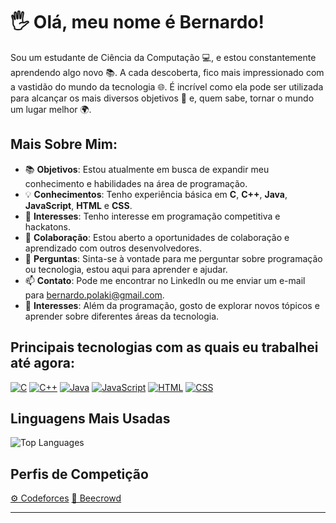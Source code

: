 <!--role a tela até o final para pegar algumas anotações que eu guardei nos últimos commits nessa pag:-->

<!--

# bernardocodes
<h1 align="center">Hi 👋, I'm Bernardo!</h1>
<h3 align="center">A passionate computer science student from Brazil!</h3>

I’m currently learning **C language and web development.**

<h3 align="left">Connect with me:</h3>
<p align="left">
<a href="https://www.codechef.com/users/bernardocodes" target="blank"><img align="center" src="https://cdn.jsdelivr.net/npm/simple-icons@3.1.0/icons/codechef.svg" alt="bernardocodes" height="30" width="40" /></a>
</p>

<h3 align="left">Languages and Tools:</h3>
<p align="left"> <a href="https://www.cprogramming.com/" target="_blank" rel="noreferrer"> <img src="https://raw.githubusercontent.com/devicons/devicon/master/icons/c/c-original.svg" alt="c" width="40" height="40"/> </a> <a href="https://www.w3schools.com/cpp/" target="_blank" rel="noreferrer"> <img src="https://raw.githubusercontent.com/devicons/devicon/master/icons/cplusplus/cplusplus-original.svg" alt="cplusplus" width="40" height="40"/> </a> <a href="https://www.w3schools.com/css/" target="_blank" rel="noreferrer"> <img src="https://raw.githubusercontent.com/devicons/devicon/master/icons/css3/css3-original-wordmark.svg" alt="css3" width="40" height="40"/> </a> <a href="https://www.w3.org/html/" target="_blank" rel="noreferrer"> <img src="https://raw.githubusercontent.com/devicons/devicon/master/icons/html5/html5-original-wordmark.svg" alt="html5" width="40" height="40"/> </a> <a href="https://developer.mozilla.org/en-US/docs/Web/JavaScript" target="_blank" rel="noreferrer"> <img src="https://raw.githubusercontent.com/devicons/devicon/master/icons/javascript/javascript-original.svg" alt="javascript" width="40" height="40"/> </a> </p>

<p><img align="center" src="https://github-readme-stats.vercel.app/api/top-langs?username=bernardocodes&show_icons=true&locale=en&layout=compact" alt="bernardocodes" /></p>

![img500px](https://github.com/bernardocodes/bernardocodes/assets/121183049/ba6a65c9-20b4-4b40-b012-780a8f4a9156)

-->

<!--
- essa linha de código logo abaixo mostra um gráfico das linguagens mais usadas pelo meu perfil. A medida que for postando código por aqui, talvez seja interessante ativar
<p><img align="center" src="https://github-readme-stats.vercel.app/api/top-langs?username=bernardocodes&show_icons=true&locale=en&layout=compact" alt="bernardocodes" /></p>

onde pegar os emojis: https://emojipedia.org/pt/livros

gerador de profile readme: https://rahuldkjain.github.io/gh-profile-readme-generator/

perfis premiados para inspiração: https://zzetao.github.io/awesome-github-profile/
-->

# 🖐️ Olá, meu nome é Bernardo!

Sou um estudante de Ciência da Computação 💻, e estou constantemente aprendendo algo novo 📚. A cada descoberta, fico mais impressionado com a vastidão do mundo da tecnologia 🌐. É incrível como ela pode ser utilizada para alcançar os mais diversos objetivos 🎯 e, quem sabe, tornar o mundo um lugar melhor 🌍.



## Mais Sobre Mim:

- 📚 **Objetivos**: Estou atualmente em busca de expandir meu conhecimento e habilidades na área de programação.
- 💡 **Conhecimentos**: Tenho experiência básica em **C**, **C++**, **Java**, **JavaScript**, **HTML** e **CSS**.
- 🚀 **Interesses**: Tenho interesse em programação competitiva e hackatons.
- 🤝 **Colaboração**: Estou aberto a oportunidades de colaboração e aprendizado com outros desenvolvedores.
- 💬 **Perguntas**: Sinta-se à vontade para me perguntar sobre programação ou tecnologia, estou aqui para aprender e ajudar.
- 📫 **Contato**: Pode me encontrar no LinkedIn ou me enviar um e-mail para [bernardo.polaki@gmail.com](bernardo.polaki@gmail.com).
- 📖 **Interesses**: Além da programação, gosto de explorar novos tópicos e aprender sobre diferentes áreas da tecnologia.



## Principais tecnologias com as quais eu trabalhei até agora:

[![C](https://img.icons8.com/color/48/000000/c-programming.png)](https://en.wikipedia.org/wiki/C_(programming_language))
[![C++](https://img.icons8.com/color/48/000000/c-plus-plus-logo.png)](https://en.wikipedia.org/wiki/C%2B%2B)
[![Java](https://img.icons8.com/color/48/000000/java-coffee-cup-logo.png)](https://en.wikipedia.org/wiki/Java_(programming_language))
[![JavaScript](https://img.icons8.com/color/48/000000/javascript.png)](https://en.wikipedia.org/wiki/JavaScript)
[![HTML](https://img.icons8.com/color/48/000000/html-5.png)](https://en.wikipedia.org/wiki/HTML)
[![CSS](https://img.icons8.com/color/48/000000/css3.png)](https://en.wikipedia.org/wiki/CSS)



## Linguagens Mais Usadas

![Top Languages](https://github-readme-stats.vercel.app/api/top-langs/?username=bernardocodes&layout=compact&theme=radical)



## Perfis de Competição

[⚙️ Codeforces](https://codeforces.com/profile/bernardocodes) 
[🐝 Beecrowd](https://judge.beecrowd.com/pt/profile/1015725)


---



